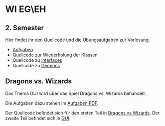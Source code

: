 # WI EG\EH
## 2. Semester

Hier findet ihr den Quellcode und die Übungsaufgaben zur Vorlesung.

- [Aufgaben](Aufgaben.pdf)
- Quellcode zur [Wiederholung der Klassen](Klassen-Wiederholung)
- Quellcode zu [Interfaces](Interfaces)
- Quellcode zu [Generics](Generics)

## Dragons vs. Wizards

Das Thema GUI wird über das Spiel Dragons vs. Wizards behandelt.

Die Aufgaben dazu stehen im [Aufgaben PDF](Aufgaben.pdf).

Der Quellcode befindet sich für den ersten Teil in [Dragons vs Wizards](DragonsVsWizards). Der zweite Teil befindet sich in [GUI](GUI).


